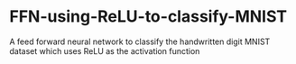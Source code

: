 # FFN-using-ReLU-to-classify-MNIST
A feed forward neural network to classify the handwritten digit MNIST dataset which uses ReLU as the activation function
